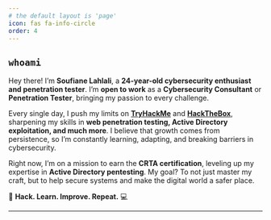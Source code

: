 ```yaml
---
# the default layout is 'page'
icon: fas fa-info-circle
order: 4
---
```


## `whoami`

Hey there! I’m **Soufiane Lahlali**, a **24-year-old cybersecurity enthusiast and penetration tester**. I’m **open to work** as a **Cybersecurity Consultant** or **Penetration Tester**, bringing my passion to every challenge.

Every single day, I push my limits on **[TryHackMe](https://tryhackme.com/)** and **[HackTheBox](https://www.hackthebox.com/)**, sharpening my skills in **web penetration testing, Active Directory exploitation, and much more**. I believe that growth comes from persistence, so I’m constantly learning, adapting, and breaking barriers in cybersecurity.

Right now, I’m on a mission to earn the **CRTA certification**, leveling up my expertise in **Active Directory pentesting**. My goal? To not just master my craft, but to help secure systems and make the digital world a safer place.

🚀 **Hack. Learn. Improve. Repeat.** 💻

---
